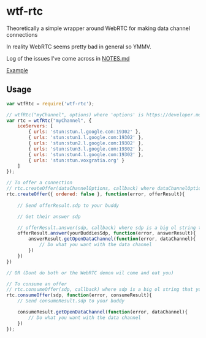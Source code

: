 # wtf-rtc

Theoretically a simple wrapper around WebRTC for making data channel connections

In reality WebRTC seems pretty bad in general so YMMV.

Log of the issues I've come across in [NOTES.md](NOTES.md)

[Example](https://korynunn.github.io/wtf-rtc/example/index.html)

## Usage

```js
var wtfRtc = require('wtf-rtc');

// wtfRtc("myChannel", options) where 'options' is https://developer.mozilla.org/en-US/docs/Web/API/RTCPeerConnection/RTCPeerConnection#RTCConfiguration_dictionary
var rtc = wtfRtc("myChannel", {
    iceServers: [
        { urls: 'stun:stun.l.google.com:19302' },
        { urls: 'stun:stun1.l.google.com:19302' },
        { urls: 'stun:stun2.l.google.com:19302' },
        { urls: 'stun:stun3.l.google.com:19302' },
        { urls: 'stun:stun4.l.google.com:19302' },
        { urls: 'stun:stun.voxgratia.org' }
    ]
});

// To offer a connection
// rtc.createOffer(dataChannelOptions, callback) where dataChannelOptions is https://developer.mozilla.org/en-US/docs/Web/API/RTCPeerConnection/createDataChannel#RTCDataChannelInit_dictionary
rtc.createOffer({ ordered: false }, function(error, offerResult){
	
	// Send offerResult.sdp to your buddy

	// Get their answer sdp

	// offerResult.answer(sdp, callback) where sdp is a big ol string that your buddy sent you (see below)
    offerResult.answer(yourBuddiesSdp, function(error, answerResult){
    	answerResult.getOpenDataChannel(function(error, dataChannel){
    		// Do what you want with the data channel
		})
	})
})

// OR (Dont do both or the WebRTC demon wil come and eat you)

// To consume an offer
// rtc.consumeOffer(sdp, callback) where sdp is a big ol string that your buddy sent you (see above)
rtc.consumeOffer(sdp, function(error, consumeResult){
	// Send consumeResult.sdp to your buddy

	consumeResult.getOpenDataChannel(function(error, dataChannel){
		// Do what you want with the data channel
	})
});

```
